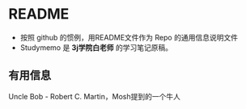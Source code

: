 # README

- 按照 github 的惯例，用README文件作为 Repo 的通用信息说明文件
- Studymemo 是 **3j学院白老师**  的学习笔记原稿。



## 有用信息

Uncle Bob - Robert C. Martin，Mosh提到的一个牛人

